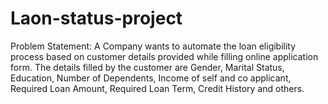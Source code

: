 # Laon-status-project
Problem Statement: 
A Company wants to automate the loan eligibility process based on customer details provided while filling online 
application form. The details filled by the customer are Gender, Marital Status, Education, Number of Dependents, 
Income of self and co applicant, Required Loan Amount, Required Loan Term, Credit History and others.

